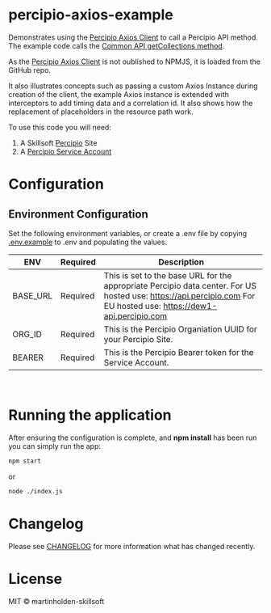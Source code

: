 # percipio-axios-example

Demonstrates using the [Percipio Axios Client](https://github.com/martinholden-skillsoft/percipio-axios) to call a Percipio API method. The example code calls the [Common API getCollections method](https://api.percipio.com/common/api-docs/#/%2Fv1/getCollections).

As the [Percipio Axios Client](https://github.com/martinholden-skillsoft/percipio-axios) is not oublished to NPMJS, it is loaded from the GitHub repo.

It also illustrates concepts such as passing a custom Axios Instance during creation of the client, the example Axios instance is extended with interceptors to add timing data and a correlation id. It also shows how the replacement of placeholders in the resource path work.

To use this code you will need:

1. A Skillsoft [Percipio](https://www.skillsoft.com/platform-solution/percipio/) Site
1. A [Percipio Service Account](https://documentation.skillsoft.com/en_us/pes/Integration/Understanding-Percipio/rest-api/pes_authentication.htm)

# Configuration

## Environment Configuration

Set the following environment variables, or create a .env file by copying [.env.example](.env.example) to .env and populating the values.

| ENV      | Required | Description                                                                                                                                                        |
| -------- | -------- | ------------------------------------------------------------------------------------------------------------------------------------------------------------------ |
| BASE_URL | Required | This is set to the base URL for the appropriate Percipio data center. For US hosted use: https://api.percipio.com For EU hosted use: https://dew1-api.percipio.com |
| ORG_ID   | Required | This is the Percipio Organiation UUID for your Percipio Site.                                                                                                      |
| BEARER   | Required | This is the Percipio Bearer token for the Service Account.                                                                                                         |

<br/>

# Running the application

After ensuring the configuration is complete, and **npm install** has been run you can simply run the app:

```bash
npm start
```

or

```bash
node ./index.js
```

# Changelog

Please see [CHANGELOG](CHANGELOG.md) for more information what has changed recently.

# License

MIT © martinholden-skillsoft
